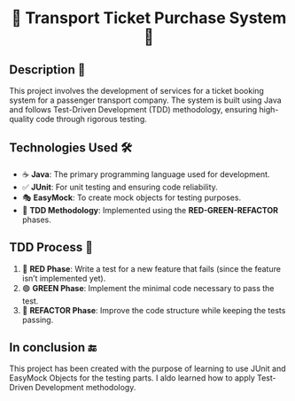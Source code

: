 <h1 align="center">🎫​ Transport Ticket Purchase System 🚌</h1>

## Description 🌟

This project involves the development of services for a ticket booking system for a passenger transport company. The system is built using Java and follows Test-Driven Development (TDD) methodology, ensuring high-quality code through rigorous testing.

## Technologies Used 🛠️

- ☕​ **Java**: The primary programming language used for development.
- ✅ **JUnit**: For unit testing and ensuring code reliability.
- 🎭 **EasyMock**: To create mock objects for testing purposes.
- 🔄 **TDD Methodology**: Implemented using the **RED-GREEN-REFACTOR** phases.

## TDD Process 🔄

1. 🔴 **RED Phase**: Write a test for a new feature that fails (since the feature isn’t implemented yet).
2. 🟢 **GREEN Phase**: Implement the minimal code necessary to pass the test.
3. 🔵 **REFACTOR Phase**: Improve the code structure while keeping the tests passing.

## In conclusion 🔚 

This project has been created with the purpose of learning to use JUnit and EasyMock Objects for the testing parts. I aldo learned how to apply Test-Driven Development methodology.
